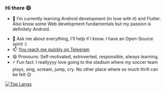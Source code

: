 ### Hi there 😄

<!--
**casa98/casa98** is a ✨ _special_ ✨ repository because its `README.md` (this file) appears on your GitHub profile.
-->

<!-- - 🔭 I’m currently working ...-->
- 🌱 I’m currently learning Android development (in love with it) and Flutter. Also know some Web development fundamentals but my passion is definitely Android.
<!-- - 👯 I’m looking to collaborate on ...-->
<!-- - 🤔 I’m looking for help with ...-->
- 💬 Ask me about everything, I'll help if I know. I have an Open-Source spirit :)
- 📫 [You reach me quickly on Telegram](https://t.me/casa98) 
- 😄 Pronouns: Self-motivated, extroverted, responsible, always learning.
- ⚡ Fun fact: I reallyyyy love going to the stadium where my soccer team plays, sing, scream, jump, cry. No other place where so much thrill can be felt 😉


[![Top Langs](https://github-readme-stats.vercel.app/api/top-langs/?username=casa98&layout=compact)](https://github.com/anuraghazra/github-readme-stats)
